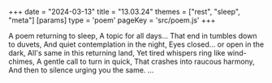 +++
date = "2024-03-13"
title = "13.03.24"
themes = ["rest", "sleep", "meta"]
[params]
  type = 'poem'
  pageKey = 'src/poem.js'
+++

A poem returning to sleep,
A topic for all days...
That end in tumbles down to duvets,
And quiet contemplation in the night,
Eyes closed... or open in the dark,
All's same in this returning land,
Yet tired whispers ring like wind-chimes,
A gentle call to turn in quick,
That crashes into raucous harmony,
And then to silence urging you the same.
...
